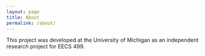 ```yaml
---
layout: page
title: About
permalink: /about/
---
```


This project was developed at the University of Michigan as an independent research project for EECS 499.
